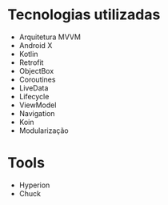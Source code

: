 # Tecnologias utilizadas

- Arquitetura MVVM
- Android X
- Kotlin
- Retrofit
- ObjectBox
- Coroutines
- LiveData
- Lifecycle
- ViewModel
- Navigation
- Koin
- Modularização

# Tools

- Hyperion
- Chuck
